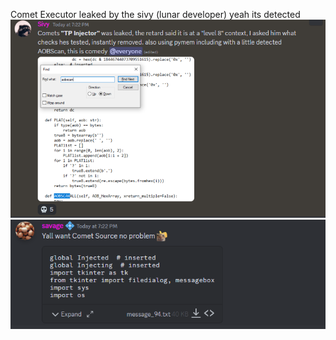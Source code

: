 Comet Executor leaked by the sivy (lunar developer) yeah its detected
![image](https://raw.githubusercontent.com/Cr4zyCop/Comet-Source/main/pic1.PNG)
![image](https://raw.githubusercontent.com/Cr4zyCop/Comet-Source/main/pic2.PNG)
